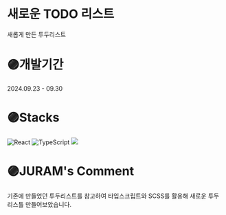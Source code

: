 # 새로운 TODO 리스트
새롭게 만든 투두리스트

# 🟣개발기간
2024.09.23 - 09.30

#  🟣Stacks
![React](https://img.shields.io/badge/react-%2320232a.svg?style=for-the-badge&logo=react&logoColor=%2361DAFB)
![TypeScript](https://img.shields.io/badge/typescript-%23007ACC.svg?style=for-the-badge&logo=typescript&logoColor=white)
<img src="https://img.shields.io/badge/Scss-CC6699?style=for-the-badge&logo=Scss&logoColor=white">

#  🟣JURAM's Comment
기존에 만들었던 투두리스트를 참고하여 타입스크립트와 SCSS를 활용해 새로운 투두리스틀 만들어보았습니다.

